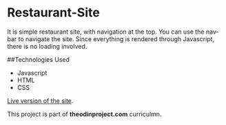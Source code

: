 # Restaurant-Site

It is simple restaurant site, with navigation at the top. You can use the nav-bar to navigate the site. 
Since everything is rendered through Javascript, there is no loading involved.

##Technologies Used
* Javascript
* HTML
* CSS 

[Live version of the site](https://saadshoaib.github.io/Restaurant-Site/dist/index.html#).

This project is part of **theodinproject.com** curriculmn.

